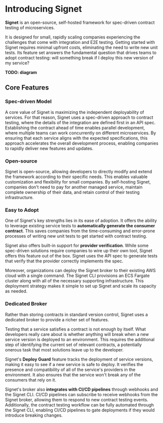 # Introducing Signet

**Signet** is an open-source, self-hosted framework for spec-driven contract testing of microservices.

It is designed for small, rapidly scaling companies experiencing the challenges that come with integration and E2E testing.
Getting started with Signet requires minimal upfront costs, eliminating the need to write new unit tests.
Its feature set answers the fundamental question that drives teams to adopt contract testing: will something break if I deploy this new version of my service?

**TODO: diagram**

## Core Features

### Spec-driven Model

A core value of Signet is maximizing the independent deployability of services.
For that reason, Signet uses a spec-driven approach to contract testing, where the details of the integration are defined first in an API spec.
Establishing the contract ahead of time enables parallel development, where multiple teams can work concurrently on different microservices.
By ensuring that each service aligns with the expected specifications, this approach accelerates the overall development process, enabling companies to rapidly deliver new features and updates.

### Open-source

Signet is open-source, allowing developers to directly modify and extend the framework according to their specific needs.
This enables valuable customization and flexibility for small companies.
By self-hosting Signet, companies don't need to pay for another managed service, maintain complete ownership of their data, and retain control of their testing infrastructure.

### Easy to Adopt

One of Signet's key strengths lies in its ease of adoption.
It offers the ability to leverage existing service tests to **automatically generate the consumer contract**.
This saves companies from the time-consuming and error-prone processes of writing new unit tests to get started with contract testing.

Signet also offers built-in support for **provider verification**.
While some spec-driven solutions require companies to wire up their own tool, Signet offers this feature out of the box.
Signet uses the API spec to generate tests that verify that the provider correctly implements the spec.

Moreover, organizations can deploy the Signet broker to their existing AWS cloud with a single command.
The Signet CLI provisions an ECS Fargate cluster along with all of the necessary supporting infrastructure.
This deployment strategy makes it simple to set up Signet and scale its capacity as needed.

### Dedicated Broker

Rather than storing contracts in standard version control, Signet uses a dedicated broker to provide a richer set of features.

Testing that a service satisfies a contract is not enough by itself.
What developers really care about is whether anything will break when a new service version is deployed to an environment.
This requires the additional step of identifying the current set of relevant contracts, a potentially onerous task that most solutions leave up to the developer.

Signet's **Deploy Guard** feature tracks the deployment of service versions, making it easy to see if a new service is safe to deploy.
It verifies the presence and compatibility of all of the service's providers in the environment.
It also ensures that the service won't break any of the consumers that rely on it.

Signet's broker also **integrates with CI/CD pipelines** through webhooks and the Signet CLI.
CI/CD pipelines can subscribe to receive webhooks from the Signet broker, allowing them to respond to new contract testing events.
Additionally, the contract testing workflow can be fully automated through the Signet CLI, enabling CI/CD pipelines to gate deployments if they would introduce breaking changes.
